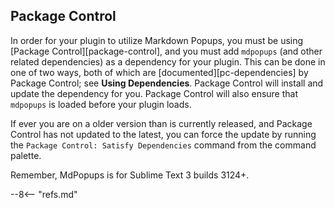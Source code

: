 ## Package Control

In order for your plugin to utilize Markdown Popups, you must be using [Package Control][package-control], and you must add `mdpopups` (and other related dependencies) as a dependency for your plugin.  This can be done in one of two ways, both of which are [documented][pc-dependencies] by Package Control; see **Using Dependencies**.  Package Control will install and update the dependency for you.  Package Control will also ensure that `mdpopups` is loaded before your plugin loads.

If ever you are on a older version than is currently released, and Package Control has not updated to the latest, you can force the update by running the `Package Control: Satisfy Dependencies` command from the command palette.

Remember, MdPopups is for Sublime Text 3 builds 3124+.

--8<-- "refs.md"
